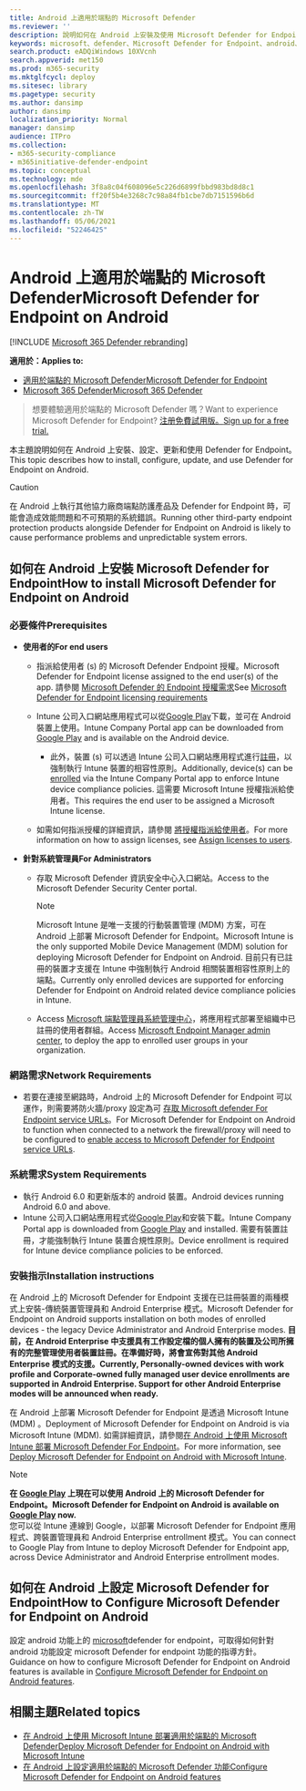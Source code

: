 ```yaml
---
title: Android 上適用於端點的 Microsoft Defender
ms.reviewer: ''
description: 說明如何在 Android 上安裝及使用 Microsoft Defender for Endpoint
keywords: microsoft、defender、Microsoft Defender for Endpoint、android、安裝、部署、卸載、intune
search.product: eADQiWindows 10XVcnh
search.appverid: met150
ms.prod: m365-security
ms.mktglfcycl: deploy
ms.sitesec: library
ms.pagetype: security
ms.author: dansimp
author: dansimp
localization_priority: Normal
manager: dansimp
audience: ITPro
ms.collection:
- m365-security-compliance
- m365initiative-defender-endpoint
ms.topic: conceptual
ms.technology: mde
ms.openlocfilehash: 3f8a8c04f608096e5c226d6899fbbd983bd8d8c1
ms.sourcegitcommit: ff20f5b4e3268c7c98a84fb1cbe7db7151596b6d
ms.translationtype: MT
ms.contentlocale: zh-TW
ms.lasthandoff: 05/06/2021
ms.locfileid: "52246425"
---
```

# <a name="microsoft-defender-for-endpoint-on-android"></a><span data-ttu-id="86cf0-104">Android 上適用於端點的 Microsoft Defender</span><span class="sxs-lookup"><span data-stu-id="86cf0-104">Microsoft Defender for Endpoint on Android</span></span>

[!INCLUDE [Microsoft 365 Defender rebranding](../../includes/microsoft-defender.md)]

<span data-ttu-id="86cf0-105">**適用於：**</span><span class="sxs-lookup"><span data-stu-id="86cf0-105">**Applies to:**</span></span>
- [<span data-ttu-id="86cf0-106">適用於端點的 Microsoft Defender</span><span class="sxs-lookup"><span data-stu-id="86cf0-106">Microsoft Defender for Endpoint</span></span>](https://go.microsoft.com/fwlink/p/?linkid=2154037)
- [<span data-ttu-id="86cf0-107">Microsoft 365 Defender</span><span class="sxs-lookup"><span data-stu-id="86cf0-107">Microsoft 365 Defender</span></span>](https://go.microsoft.com/fwlink/?linkid=2118804)

> <span data-ttu-id="86cf0-108">想要體驗適用於端點的 Microsoft Defender 嗎？</span><span class="sxs-lookup"><span data-stu-id="86cf0-108">Want to experience Microsoft Defender for Endpoint?</span></span> [<span data-ttu-id="86cf0-109">注册免費試用版。</span><span class="sxs-lookup"><span data-stu-id="86cf0-109">Sign up for a free trial.</span></span>](https://www.microsoft.com/microsoft-365/windows/microsoft-defender-atp?ocid=docs-wdatp-exposedapis-abovefoldlink)

<span data-ttu-id="86cf0-110">本主題說明如何在 Android 上安裝、設定、更新和使用 Defender for Endpoint。</span><span class="sxs-lookup"><span data-stu-id="86cf0-110">This topic describes how to install, configure, update, and use Defender for Endpoint on Android.</span></span>

> [!CAUTION]
> <span data-ttu-id="86cf0-111">在 Android 上執行其他協力廠商端點防護產品及 Defender for Endpoint 時，可能會造成效能問題和不可預期的系統錯誤。</span><span class="sxs-lookup"><span data-stu-id="86cf0-111">Running other third-party endpoint protection products alongside Defender for Endpoint on Android is likely to cause performance problems and unpredictable system errors.</span></span>


## <a name="how-to-install-microsoft-defender-for-endpoint-on-android"></a><span data-ttu-id="86cf0-112">如何在 Android 上安裝 Microsoft Defender for Endpoint</span><span class="sxs-lookup"><span data-stu-id="86cf0-112">How to install Microsoft Defender for Endpoint on Android</span></span>

### <a name="prerequisites"></a><span data-ttu-id="86cf0-113">必要條件</span><span class="sxs-lookup"><span data-stu-id="86cf0-113">Prerequisites</span></span>

-   <span data-ttu-id="86cf0-114">**使用者的**</span><span class="sxs-lookup"><span data-stu-id="86cf0-114">**For end users**</span></span>

    -   <span data-ttu-id="86cf0-115">指派給使用者 (s) 的 Microsoft Defender Endpoint 授權。</span><span class="sxs-lookup"><span data-stu-id="86cf0-115">Microsoft Defender for Endpoint license assigned to the end user(s) of the app.</span></span> <span data-ttu-id="86cf0-116">請參閱 [Microsoft Defender 的 Endpoint 授權需求](https://docs.microsoft.com/microsoft-365/security/defender-endpoint/minimum-requirements#licensing-requirements)</span><span class="sxs-lookup"><span data-stu-id="86cf0-116">See [Microsoft Defender for Endpoint licensing requirements](https://docs.microsoft.com/microsoft-365/security/defender-endpoint/minimum-requirements#licensing-requirements)</span></span>

    -   <span data-ttu-id="86cf0-117">Intune 公司入口網站應用程式可以從[Google Play](https://play.google.com/store/apps/details?id=com.microsoft.windowsintune.companyportal)下載，並可在 Android 裝置上使用。</span><span class="sxs-lookup"><span data-stu-id="86cf0-117">Intune Company Portal app can be downloaded from [Google Play](https://play.google.com/store/apps/details?id=com.microsoft.windowsintune.companyportal) and is available on the Android device.</span></span>

        -   <span data-ttu-id="86cf0-118">此外，裝置 (s) 可以透過 Intune 公司入口網站應用程式進行[註冊](https://docs.microsoft.com/mem/intune/user-help/enroll-device-android-company-portal)，以強制執行 Intune 裝置的相容性原則。</span><span class="sxs-lookup"><span data-stu-id="86cf0-118">Additionally, device(s) can be [enrolled](https://docs.microsoft.com/mem/intune/user-help/enroll-device-android-company-portal) via the Intune Company Portal app to enforce Intune device compliance policies.</span></span> <span data-ttu-id="86cf0-119">這需要 Microsoft Intune 授權指派給使用者。</span><span class="sxs-lookup"><span data-stu-id="86cf0-119">This requires the end user to be assigned a Microsoft Intune license.</span></span>

    -   <span data-ttu-id="86cf0-120">如需如何指派授權的詳細資訊，請參閱 [將授權指派給使用者](https://docs.microsoft.com/azure/active-directory/users-groups-roles/licensing-groups-assign)。</span><span class="sxs-lookup"><span data-stu-id="86cf0-120">For more information on how to assign licenses, see [Assign licenses to users](https://docs.microsoft.com/azure/active-directory/users-groups-roles/licensing-groups-assign).</span></span>
        

-   <span data-ttu-id="86cf0-121">**針對系統管理員**</span><span class="sxs-lookup"><span data-stu-id="86cf0-121">**For Administrators**</span></span>

    -   <span data-ttu-id="86cf0-122">存取 Microsoft Defender 資訊安全中心入口網站。</span><span class="sxs-lookup"><span data-stu-id="86cf0-122">Access to the Microsoft Defender Security Center portal.</span></span>

        > [!NOTE]
        > <span data-ttu-id="86cf0-123">Microsoft Intune 是唯一支援的行動裝置管理 (MDM) 方案，可在 Android 上部署 Microsoft Defender for Endpoint。</span><span class="sxs-lookup"><span data-stu-id="86cf0-123">Microsoft Intune is the only supported Mobile Device Management (MDM) solution for deploying Microsoft Defender for Endpoint on Android.</span></span> <span data-ttu-id="86cf0-124">目前只有已註冊的裝置才支援在 Intune 中強制執行 Android 相關裝置相容性原則上的端點。</span><span class="sxs-lookup"><span data-stu-id="86cf0-124">Currently only enrolled devices are supported for enforcing Defender for Endpoint on Android related device compliance policies in Intune.</span></span> 

    -   <span data-ttu-id="86cf0-125">Access [Microsoft 端點管理員系統管理中心](https://go.microsoft.com/fwlink/?linkid=2109431)，將應用程式部署至組織中已註冊的使用者群組。</span><span class="sxs-lookup"><span data-stu-id="86cf0-125">Access [Microsoft Endpoint Manager admin center](https://go.microsoft.com/fwlink/?linkid=2109431), to deploy the app to enrolled user groups in your organization.</span></span>
        
### <a name="network-requirements"></a><span data-ttu-id="86cf0-126">網路需求</span><span class="sxs-lookup"><span data-stu-id="86cf0-126">Network Requirements</span></span>

- <span data-ttu-id="86cf0-127">若要在連接至網路時，Android 上的 Microsoft Defender for Endpoint 可以運作，則需要將防火牆/proxy 設定為可 [存取 Microsoft defender For Endpoint service URLs](configure-proxy-internet.md#enable-access-to-microsoft-defender-for-endpoint-service-urls-in-the-proxy-server)。</span><span class="sxs-lookup"><span data-stu-id="86cf0-127">For Microsoft Defender for Endpoint on Android to function when connected to a network the firewall/proxy will need to be configured to [enable access to Microsoft Defender for Endpoint service URLs](configure-proxy-internet.md#enable-access-to-microsoft-defender-for-endpoint-service-urls-in-the-proxy-server).</span></span>

### <a name="system-requirements"></a><span data-ttu-id="86cf0-128">系統需求</span><span class="sxs-lookup"><span data-stu-id="86cf0-128">System Requirements</span></span>

-   <span data-ttu-id="86cf0-129">執行 Android 6.0 和更新版本的 android 裝置。</span><span class="sxs-lookup"><span data-stu-id="86cf0-129">Android devices running Android 6.0 and above.</span></span>
-   <span data-ttu-id="86cf0-130">Intune 公司入口網站應用程式從[Google Play](https://play.google.com/store/apps/details?id=com.microsoft.windowsintune.companyportal)和安裝下載。</span><span class="sxs-lookup"><span data-stu-id="86cf0-130">Intune Company Portal app is downloaded from [Google Play](https://play.google.com/store/apps/details?id=com.microsoft.windowsintune.companyportal) and installed.</span></span> <span data-ttu-id="86cf0-131">需要有裝置註冊，才能強制執行 Intune 裝置合規性原則。</span><span class="sxs-lookup"><span data-stu-id="86cf0-131">Device enrollment is required for Intune device compliance policies to be enforced.</span></span>

### <a name="installation-instructions"></a><span data-ttu-id="86cf0-132">安裝指示</span><span class="sxs-lookup"><span data-stu-id="86cf0-132">Installation instructions</span></span>

<span data-ttu-id="86cf0-133">在 Android 上的 Microsoft Defender for Endpoint 支援在已註冊裝置的兩種模式上安裝-傳統裝置管理員和 Android Enterprise 模式。</span><span class="sxs-lookup"><span data-stu-id="86cf0-133">Microsoft Defender for Endpoint on Android supports installation on both modes of enrolled devices - the legacy Device Administrator and Android Enterprise modes.</span></span>
<span data-ttu-id="86cf0-134">**目前，在 Android Enterprise 中支援具有工作設定檔的個人擁有的裝置及公司所擁有的完整管理使用者裝置註冊。在準備好時，將會宣佈對其他 Android Enterprise 模式的支援。**</span><span class="sxs-lookup"><span data-stu-id="86cf0-134">**Currently, Personally-owned devices with work profile and Corporate-owned fully managed user device enrollments are supported in Android Enterprise. Support for other Android Enterprise modes will be announced when ready.**</span></span>

<span data-ttu-id="86cf0-135">在 Android 上部署 Microsoft Defender for Endpoint 是透過 Microsoft Intune (MDM) 。</span><span class="sxs-lookup"><span data-stu-id="86cf0-135">Deployment of Microsoft Defender for Endpoint on Android is via Microsoft Intune (MDM).</span></span>
<span data-ttu-id="86cf0-136">如需詳細資訊，請參閱[在 Android 上使用 Microsoft Intune 部署 Microsoft Defender For Endpoint](android-intune.md)。</span><span class="sxs-lookup"><span data-stu-id="86cf0-136">For more information, see [Deploy Microsoft Defender for Endpoint on Android with Microsoft Intune](android-intune.md).</span></span>


> [!NOTE]
> <span data-ttu-id="86cf0-137">**在 [Google Play](https://play.google.com/store/apps/details?id=com.microsoft.scmx) 上現在可以使用 Android 上的 Microsoft Defender for Endpoint。**</span><span class="sxs-lookup"><span data-stu-id="86cf0-137">**Microsoft Defender for Endpoint on Android is available on [Google Play](https://play.google.com/store/apps/details?id=com.microsoft.scmx) now.**</span></span> <br> <span data-ttu-id="86cf0-138">您可以從 Intune 連線到 Google，以部署 Microsoft Defender for Endpoint 應用程式、跨裝置管理員和 Android Enterprise entrollment 模式。</span><span class="sxs-lookup"><span data-stu-id="86cf0-138">You can connect to Google Play from Intune to deploy Microsoft Defender for Endpoint app, across Device Administrator and Android Enterprise entrollment modes.</span></span> 

## <a name="how-to-configure-microsoft-defender-for-endpoint-on-android"></a><span data-ttu-id="86cf0-139">如何在 Android 上設定 Microsoft Defender for Endpoint</span><span class="sxs-lookup"><span data-stu-id="86cf0-139">How to Configure Microsoft Defender for Endpoint on Android</span></span>

<span data-ttu-id="86cf0-140">設定 android 功能上的 [microsoft](android-configure.md)defender for endpoint，可取得如何針對 android 功能設定 microsoft Defender for endpoint 功能的指導方針。</span><span class="sxs-lookup"><span data-stu-id="86cf0-140">Guidance on how to configure Microsoft Defender for Endpoint on Android features is available in [Configure Microsoft Defender for Endpoint on Android features](android-configure.md).</span></span>



## <a name="related-topics"></a><span data-ttu-id="86cf0-141">相關主題</span><span class="sxs-lookup"><span data-stu-id="86cf0-141">Related topics</span></span>
- [<span data-ttu-id="86cf0-142">在 Android 上使用 Microsoft Intune 部署適用於端點的 Microsoft Defender</span><span class="sxs-lookup"><span data-stu-id="86cf0-142">Deploy Microsoft Defender for Endpoint on Android with Microsoft Intune</span></span>](android-intune.md)
- [<span data-ttu-id="86cf0-143">在 Android 上設定適用於端點的 Microsoft Defender 功能</span><span class="sxs-lookup"><span data-stu-id="86cf0-143">Configure Microsoft Defender for Endpoint on Android features</span></span>](android-configure.md)

